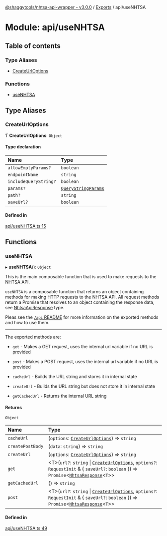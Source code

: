 [@shaggytools/nhtsa-api-wrapper - v3.0.0](../index.md) / [Exports](../modules.md) / api/useNHTSA

# Module: api/useNHTSA

## Table of contents

### Type Aliases

- [CreateUrlOptions](api_useNHTSA.md#createurloptions)

### Functions

- [useNHTSA](api_useNHTSA.md#usenhtsa)

## Type Aliases

### CreateUrlOptions

Ƭ **CreateUrlOptions**: `Object`

#### Type declaration

| Name | Type |
| :------ | :------ |
| `allowEmptyParams?` | `boolean` |
| `endpointName` | `string` |
| `includeQueryString?` | `boolean` |
| `params?` | [`QueryStringParams`](utils_queryString.md#querystringparams) |
| `path?` | `string` |
| `saveUrl?` | `boolean` |

#### Defined in

[api/useNHTSA.ts:15](https://github.com/ShaggyTech/nhtsa-api-wrapper/blob/158685c/packages/lib/src/api/useNHTSA.ts#L15)

## Functions

### useNHTSA

▸ **useNHTSA**(): `Object`

This is the main composable function that is used to make requests to the NHTSA API.

`useNHTSA` is a composable function that returns an object containing methods for making HTTP
requests to the NHTSA API. All request methods return a Promise that resolves to an object
containing the response data, see [NhtsaApiResponse](#TODO-LINK-TO-DOCS) type.

Pleas see the [`/api` README](https://github.com/shaggytech/nhtsa-api-wrapper/packages/lib/src/api)
for more information on the exported methods and how to use them.

---

The exported methods are:

- `get` - Makes a GET request, uses the internal url variable if no URL is provided

- `post` - Makes a POST request, uses the internal url variable if no URL is provided

- `cacheUrl` - Builds the URL string and stores it in internal state

- `createUrl` - Builds the URL string but does not store it in internal state

- `getCachedUrl` - Returns the internal URL string

#### Returns

`Object`

| Name | Type |
| :------ | :------ |
| `cacheUrl` | (`options`: [`CreateUrlOptions`](api_useNHTSA.md#createurloptions)) => `string` |
| `createPostBody` | (`data`: `string`) => `string` |
| `createUrl` | (`options`: [`CreateUrlOptions`](api_useNHTSA.md#createurloptions)) => `string` |
| `get` | <T\>(`url?`: `string` \| [`CreateUrlOptions`](api_useNHTSA.md#createurloptions), `options?`: `RequestInit` & { `saveUrl?`: `boolean`  }) => `Promise`<[`NhtsaResponse`](api_types.md#nhtsaresponse)<`T`\>\> |
| `getCachedUrl` | () => `string` |
| `post` | <T\>(`url?`: `string` \| [`CreateUrlOptions`](api_useNHTSA.md#createurloptions), `options?`: `RequestInit` & { `saveUrl?`: `boolean`  }) => `Promise`<[`NhtsaResponse`](api_types.md#nhtsaresponse)<`T`\>\> |

#### Defined in

[api/useNHTSA.ts:49](https://github.com/ShaggyTech/nhtsa-api-wrapper/blob/158685c/packages/lib/src/api/useNHTSA.ts#L49)
